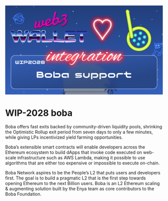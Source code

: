 ![image](../images/2028.png)

# WIP-2028 boba

Boba offers fast exits backed by community-driven liquidity pools, shrinking the Optimistic Rollup exit period from seven days to only a few minutes, while giving LPs incentivized yield farming opportunities.

Boba’s extensible smart contracts will enable developers across the Ethereum ecosystem to build dApps that invoke code executed on web-scale infrastructure such as AWS Lambda, making it possible to use algorithms that are either too expensive or impossible to execute on-chain.

Boba Network aspires to be the People’s L2 that puts users and developers first. The goal is to build a pragmatic L2 that is the first step towards opening Ethereum to the next Billion users. Boba is an L2 Ethereum scaling & augmenting solution built by the Enya team as core contributors to the Boba Foundation.
